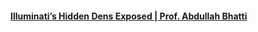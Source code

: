 #### [Illuminati’s Hidden Dens Exposed | Prof. Abdullah Bhatti](https://www.youtube.com/watch?v=Au34b_KfoJY)
